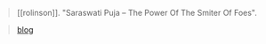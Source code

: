 > [[rolinson]]. "Saraswati Puja – The Power Of The Smiter Of Foes".

> [blog](https://aryaakasha.com/2020/01/30/saraswati-puja-the-power-of-the-smiter-of-foes/)